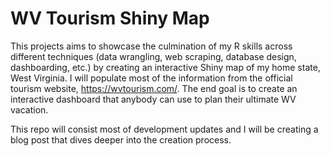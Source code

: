 # WV Tourism Shiny Map

This projects aims to showcase the culmination of my R skills across different techniques (data wrangling, web scraping, database design, dashboarding, etc.) by creating an interactive Shiny map of my home state, West Virginia. I will populate most of the information from the official tourism website, <https://wvtourism.com/>. The end goal is to create an interactive dashboard that anybody can use to plan their ultimate WV vacation.

This repo will consist most of development updates and I will be creating a blog post that dives deeper into the creation process.

